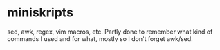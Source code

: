 miniskripts
===========

sed, awk, regex, vim macros, etc. Partly done to remember what kind of commands I used and for what, mostly so I don't forget awk/sed.
